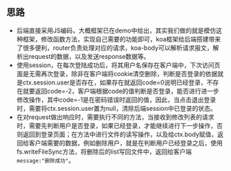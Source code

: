 ## 思路
- 后端直接采用JS编码，大概框架已在demo中给出，其实我们做的就是模仿这种框架，修改函数方法，实现自己需要的功能即可，koa框架给后端搭建带来了很多便利，router负责处理对应的请求，koa-body可以解析请求报文，解析出request的数据，以及发送response数据等。
- 使用session，在每次登陆成功后，将其用户名保存在客户端中，下次访问页面是无需再次登录，除非在客户端将cookie清空删除，判断是否登录的依据就是ctx.session.user是否存在，如果存在就返回code=0说明已经登录，不存在就要返回code=-2，客户端根据code的值判断是否登录，能否进行进一步修改操作，其中code=-1是在密码错误时返回的值，因此，当点击退出登录时，需要将ctx.session.user置为null，清除后端session中已登录的状态。
- 在对request做出响应时，需要执行不同的方法，当接收到修改列表的请求时，需要先判断用户是否登录，如果已经登录，才能继续进行下一步操作，否则返回到登录页面；在方法中进行文件的读写操作，以及给ctx.body赋值，返回给客户端需要的数据，例如删除用户，就是在判断用户已经登录之后，使用fs.writeFileSync方法，将删除后的list写回文件中，返回给客户端`message:"删除成功"`。